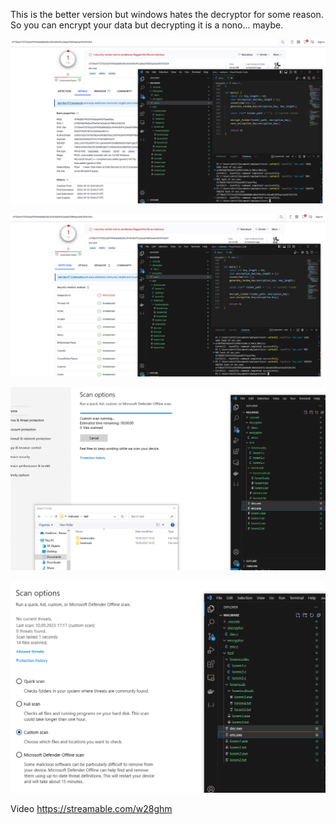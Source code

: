 This is the better version but windows hates the decryptor for some reason.
So you can encrypt your data but decrypting it is a nono... maybe.

![checksums](./screenshots/cap1.png) 

![vendors](./screenshots/cap2.png) 

![scan](./screenshots/cap3.png) 

![scan](./screenshots/cap4.png) 

Video https://streamable.com/w28ghm